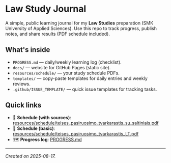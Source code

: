# Law Study Journal

A simple, public learning journal for my **Law Studies** preparation (SMK University of Applied Sciences).
Use this repo to track progress, publish notes, and share results (PDF schedule included).

## What's inside
- `PROGRESS.md` — daily/weekly learning log (checklist).
- `docs/` — website for GitHub Pages (static site).
- `resources/schedule/` — your study schedule PDFs.
- `templates/` — copy-paste templates for daily entries and weekly reviews.
- `.github/ISSUE_TEMPLATE/` — quick issue templates for tracking tasks.

## Quick links
- 📄 **Schedule (with sources)**: [resources/schedule/teises_pasiruosimo_tvarkarastis_su_saltiniais.pdf](resources/schedule/teises_pasiruosimo_tvarkarastis_su_saltiniais.pdf)
- 📄 **Schedule (basic)**: [resources/schedule/teises_pasiruosimo_tvarkarastis_LT.pdf](resources/schedule/teises_pasiruosimo_tvarkarastis_LT.pdf)
- 🗺️ **Progress log**: [PROGRESS.md](PROGRESS.md)

---
*Created on 2025-08-17.*
